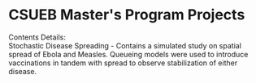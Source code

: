 # CSUEB Master's Program Projects
Contents Details:  
Stochastic Disease Spreading - Contains a simulated study on spatial spread of Ebola and Measles.  Queueing models were used to introduce vaccinations in tandem with spread to observe stabilization of either disease.


